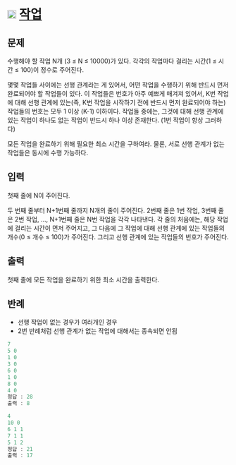 # <img src="https://d2gd6pc034wcta.cloudfront.net/tier/12.svg" class="solvedac-tier" width = 20> [작업](https://www.acmicpc.net/problem/2056)

## 문제
수행해야 할 작업 N개 (3 ≤ N ≤ 10000)가 있다. 각각의 작업마다 걸리는 시간(1 ≤ 시간 ≤ 100)이 정수로 주어진다.

몇몇 작업들 사이에는 선행 관계라는 게 있어서, 어떤 작업을 수행하기 위해 반드시 먼저 완료되어야 할 작업들이 있다. 이 작업들은 번호가 아주 예쁘게 매겨져 있어서, K번 작업에 대해 선행 관계에 있는(즉, K번 작업을 시작하기 전에 반드시 먼저 완료되어야 하는) 작업들의 번호는 모두 1 이상 (K-1) 이하이다. 작업들 중에는, 그것에 대해 선행 관계에 있는 작업이 하나도 없는 작업이 반드시 하나 이상 존재한다. (1번 작업이 항상 그러하다)

모든 작업을 완료하기 위해 필요한 최소 시간을 구하여라. 물론, 서로 선행 관계가 없는 작업들은 동시에 수행 가능하다.

## 입력
첫째 줄에 N이 주어진다.

두 번째 줄부터 N+1번째 줄까지 N개의 줄이 주어진다. 2번째 줄은 1번 작업, 3번째 줄은 2번 작업, ..., N+1번째 줄은 N번 작업을 각각 나타낸다. 각 줄의 처음에는, 해당 작업에 걸리는 시간이 먼저 주어지고, 그 다음에 그 작업에 대해 선행 관계에 있는 작업들의 개수(0 ≤ 개수 ≤ 100)가 주어진다. 그리고 선행 관계에 있는 작업들의 번호가 주어진다.

## 출력
첫째 줄에 모든 작업을 완료하기 위한 최소 시간을 출력한다.

## 반례
 - 선행 작업이 없는 경우가 여러개인 경우
 - 2번 반례처럼 선행 관계가 없는 작업에 대해서는 종속되면 안됨
 
```java
7
5 0
1 0
3 0
6 0
1 0
8 0
4 0
정답 : 28
출력 : 8

4
10 0
6 1 1
7 1 1
5 1 2
정답 : 21
출력 : 17
```
